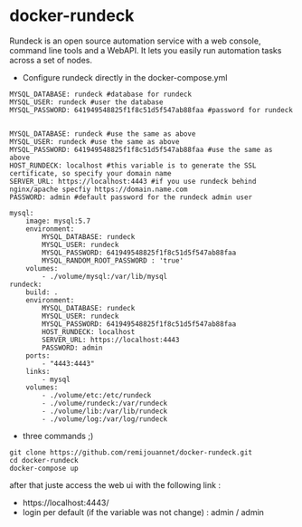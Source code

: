 # docker-rundeck

Rundeck is an open source automation service with a web console, command line tools and a WebAPI. It lets you easily run automation tasks across a set of nodes.


* Configure rundeck directly in the docker-compose.yml

```
MYSQL_DATABASE: rundeck #database for rundeck
MYSQL_USER: rundeck #user the database
MYSQL_PASSWORD: 641949548825f1f8c51d5f547ab88faa #password for rundeck


MYSQL_DATABASE: rundeck #use the same as above
MYSQL_USER: rundeck #use the same as above
MYSQL_PASSWORD: 641949548825f1f8c51d5f547ab88faa #use the same as above
HOST_RUNDECK: localhost #this variable is to generate the SSL certificate, so specify your domain name
SERVER_URL: https://localhost:4443 #if you use rundeck behind nginx/apache specfiy https://domain.name.com
PASSWORD: admin #default password for the rundeck admin user
```


```
mysql:
    image: mysql:5.7
    environment:
        MYSQL_DATABASE: rundeck
        MYSQL_USER: rundeck
        MYSQL_PASSWORD: 641949548825f1f8c51d5f547ab88faa
        MYSQL_RANDOM_ROOT_PASSWORD : 'true'
    volumes:
        - ./volume/mysql:/var/lib/mysql
rundeck:
    build: .
    environment:
        MYSQL_DATABASE: rundeck
        MYSQL_USER: rundeck
        MYSQL_PASSWORD: 641949548825f1f8c51d5f547ab88faa
        HOST_RUNDECK: localhost
        SERVER_URL: https://localhost:4443
        PASSWORD: admin
    ports:
        - "4443:4443"
    links:
        - mysql
    volumes:
        - ./volume/etc:/etc/rundeck
        - ./volume/rundeck:/var/rundeck
        - ./volume/lib:/var/lib/rundeck
        - ./volume/log:/var/log/rundeck

```

* three commands ;)

```
git clone https://github.com/remijouannet/docker-rundeck.git
cd docker-rundeck
docker-compose up
```

after that juste access the web ui with the following link :
* https://localhost:4443/
* login per default (if the variable was not change) : admin / admin
